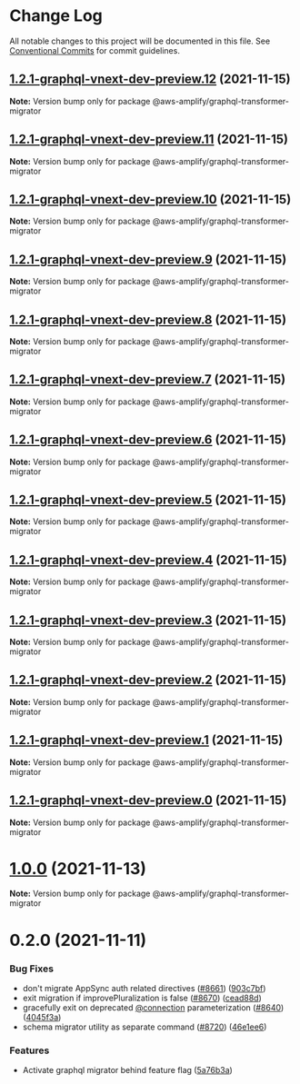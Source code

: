 # Change Log

All notable changes to this project will be documented in this file.
See [Conventional Commits](https://conventionalcommits.org) for commit guidelines.

## [1.2.1-graphql-vnext-dev-preview.12](https://github.com/aws-amplify/amplify-cli/compare/@aws-amplify/graphql-transformer-migrator@0.2.0...@aws-amplify/graphql-transformer-migrator@1.2.1-graphql-vnext-dev-preview.12) (2021-11-15)

**Note:** Version bump only for package @aws-amplify/graphql-transformer-migrator





## [1.2.1-graphql-vnext-dev-preview.11](https://github.com/aws-amplify/amplify-cli/compare/@aws-amplify/graphql-transformer-migrator@0.2.0...@aws-amplify/graphql-transformer-migrator@1.2.1-graphql-vnext-dev-preview.11) (2021-11-15)

**Note:** Version bump only for package @aws-amplify/graphql-transformer-migrator





## [1.2.1-graphql-vnext-dev-preview.10](https://github.com/aws-amplify/amplify-cli/compare/@aws-amplify/graphql-transformer-migrator@0.2.0...@aws-amplify/graphql-transformer-migrator@1.2.1-graphql-vnext-dev-preview.10) (2021-11-15)

**Note:** Version bump only for package @aws-amplify/graphql-transformer-migrator





## [1.2.1-graphql-vnext-dev-preview.9](https://github.com/aws-amplify/amplify-cli/compare/@aws-amplify/graphql-transformer-migrator@0.2.0...@aws-amplify/graphql-transformer-migrator@1.2.1-graphql-vnext-dev-preview.9) (2021-11-15)

**Note:** Version bump only for package @aws-amplify/graphql-transformer-migrator





## [1.2.1-graphql-vnext-dev-preview.8](https://github.com/aws-amplify/amplify-cli/compare/@aws-amplify/graphql-transformer-migrator@0.2.0...@aws-amplify/graphql-transformer-migrator@1.2.1-graphql-vnext-dev-preview.8) (2021-11-15)

**Note:** Version bump only for package @aws-amplify/graphql-transformer-migrator





## [1.2.1-graphql-vnext-dev-preview.7](https://github.com/aws-amplify/amplify-cli/compare/@aws-amplify/graphql-transformer-migrator@0.2.0...@aws-amplify/graphql-transformer-migrator@1.2.1-graphql-vnext-dev-preview.7) (2021-11-15)

**Note:** Version bump only for package @aws-amplify/graphql-transformer-migrator





## [1.2.1-graphql-vnext-dev-preview.6](https://github.com/aws-amplify/amplify-cli/compare/@aws-amplify/graphql-transformer-migrator@0.2.0...@aws-amplify/graphql-transformer-migrator@1.2.1-graphql-vnext-dev-preview.6) (2021-11-15)

**Note:** Version bump only for package @aws-amplify/graphql-transformer-migrator





## [1.2.1-graphql-vnext-dev-preview.5](https://github.com/aws-amplify/amplify-cli/compare/@aws-amplify/graphql-transformer-migrator@0.2.0...@aws-amplify/graphql-transformer-migrator@1.2.1-graphql-vnext-dev-preview.5) (2021-11-15)

**Note:** Version bump only for package @aws-amplify/graphql-transformer-migrator





## [1.2.1-graphql-vnext-dev-preview.4](https://github.com/aws-amplify/amplify-cli/compare/@aws-amplify/graphql-transformer-migrator@0.2.0...@aws-amplify/graphql-transformer-migrator@1.2.1-graphql-vnext-dev-preview.4) (2021-11-15)

**Note:** Version bump only for package @aws-amplify/graphql-transformer-migrator





## [1.2.1-graphql-vnext-dev-preview.3](https://github.com/aws-amplify/amplify-cli/compare/@aws-amplify/graphql-transformer-migrator@0.2.0...@aws-amplify/graphql-transformer-migrator@1.2.1-graphql-vnext-dev-preview.3) (2021-11-15)

**Note:** Version bump only for package @aws-amplify/graphql-transformer-migrator





## [1.2.1-graphql-vnext-dev-preview.2](https://github.com/aws-amplify/amplify-cli/compare/@aws-amplify/graphql-transformer-migrator@0.2.0...@aws-amplify/graphql-transformer-migrator@1.2.1-graphql-vnext-dev-preview.2) (2021-11-15)

**Note:** Version bump only for package @aws-amplify/graphql-transformer-migrator





## [1.2.1-graphql-vnext-dev-preview.1](https://github.com/aws-amplify/amplify-cli/compare/@aws-amplify/graphql-transformer-migrator@0.2.0...@aws-amplify/graphql-transformer-migrator@1.2.1-graphql-vnext-dev-preview.1) (2021-11-15)

**Note:** Version bump only for package @aws-amplify/graphql-transformer-migrator





## [1.2.1-graphql-vnext-dev-preview.0](https://github.com/aws-amplify/amplify-cli/compare/@aws-amplify/graphql-transformer-migrator@0.2.0...@aws-amplify/graphql-transformer-migrator@1.2.1-graphql-vnext-dev-preview.0) (2021-11-15)

**Note:** Version bump only for package @aws-amplify/graphql-transformer-migrator





# [1.0.0](https://github.com/aws-amplify/amplify-cli/compare/@aws-amplify/graphql-transformer-migrator@0.2.0...@aws-amplify/graphql-transformer-migrator@1.0.0) (2021-11-13)

**Note:** Version bump only for package @aws-amplify/graphql-transformer-migrator





# 0.2.0 (2021-11-11)


### Bug Fixes

* don't migrate AppSync auth related directives ([#8661](https://github.com/aws-amplify/amplify-cli/issues/8661)) ([903c7bf](https://github.com/aws-amplify/amplify-cli/commit/903c7bf85e0e96275267a28700364436dcaaa712))
* exit migration if improvePluralization is false ([#8670](https://github.com/aws-amplify/amplify-cli/issues/8670)) ([cead88d](https://github.com/aws-amplify/amplify-cli/commit/cead88db132a50827ade3e08fc01ca68b5f11282))
* gracefully exit on deprecated [@connection](https://github.com/connection) parameterization ([#8640](https://github.com/aws-amplify/amplify-cli/issues/8640)) ([4045f3a](https://github.com/aws-amplify/amplify-cli/commit/4045f3ab4aa1f3782c5a4ff5d7a1af7bd48fd00d))
* schema migrator utility as separate command ([#8720](https://github.com/aws-amplify/amplify-cli/issues/8720)) ([46e1ee6](https://github.com/aws-amplify/amplify-cli/commit/46e1ee6a49dd86bb682b182a37626bc3f2f966ea))


### Features

* Activate graphql migrator behind feature flag ([5a76b3a](https://github.com/aws-amplify/amplify-cli/commit/5a76b3a320012c09d2ff2f424283fafba74fa74d))
